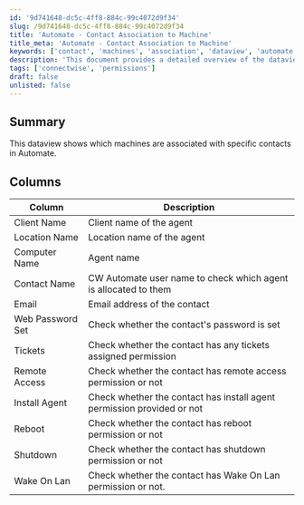 ```yaml
---
id: '9d741648-dc5c-4ff8-884c-99c4072d9f34'
slug: /9d741648-dc5c-4ff8-884c-99c4072d9f34
title: 'Automate - Contact Association to Machine'
title_meta: 'Automate - Contact Association to Machine'
keywords: ['contact', 'machines', 'association', 'dataview', 'automate']
description: 'This document provides a detailed overview of the dataview that displays the association between machines and specific contacts in ConnectWise Automate, including various permissions and attributes related to each contact.'
tags: ['connectwise', 'permissions']
draft: false
unlisted: false
---
```


## Summary

This dataview shows which machines are associated with specific contacts in Automate.

## Columns

| Column               | Description                                                             |
|----------------------|-------------------------------------------------------------------------|
| Client Name          | Client name of the agent                                                |
| Location Name        | Location name of the agent                                              |
| Computer Name        | Agent name                                                              |
| Contact Name         | CW Automate user name to check which agent is allocated to them        |
| Email                | Email address of the contact                                            |
| Web Password Set     | Check whether the contact's password is set                            |
| Tickets              | Check whether the contact has any tickets assigned permission           |
| Remote Access        | Check whether the contact has remote access permission or not           |
| Install Agent        | Check whether the contact has install agent permission provided or not  |
| Reboot               | Check whether the contact has reboot permission or not                  |
| Shutdown             | Check whether the contact has shutdown permission or not                |
| Wake On Lan          | Check whether the contact has Wake On Lan permission or not.            |


